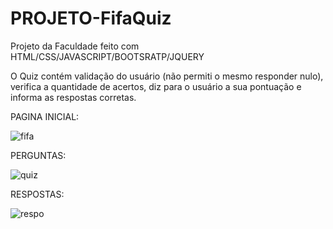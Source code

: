 # PROJETO-FifaQuiz
Projeto da Faculdade feito com HTML/CSS/JAVASCRIPT/BOOTSRATP/JQUERY

O Quiz contém validação do usuário (não permiti o mesmo responder nulo), verifica a quantidade de acertos, diz para o usuário a sua pontuação
e informa as respostas corretas.

PAGINA INICIAL:

![fifa](https://user-images.githubusercontent.com/39110223/48969785-b4d45480-efea-11e8-8700-2566411b492c.PNG)

PERGUNTAS:

![quiz](https://user-images.githubusercontent.com/39110223/48969786-b736ae80-efea-11e8-94d6-96da1b9a1ff5.PNG)

RESPOSTAS:

![respo](https://user-images.githubusercontent.com/39110223/48969787-b867db80-efea-11e8-98ab-aeb6e7496eb3.PNG)



